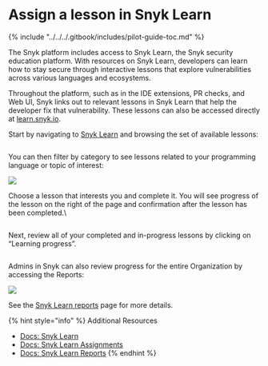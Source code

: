# Assign a lesson in Snyk Learn

{% include "../../../.gitbook/includes/pilot-guide-toc.md" %}

The Snyk platform includes access to Snyk Learn, the Snyk security education platform. With resources on Snyk Learn, developers can learn how to stay secure through interactive lessons that explore vulnerabilities across various languages and ecosystems.

Throughout the platform, such as in the IDE extensions, PR checks, and Web UI, Snyk links out to relevant lessons in Snyk Learn that help the developer fix that vulnerability. These lessons can also be accessed directly at [learn.snyk.io](http://learn.snyk.io).

Start by navigating to [Snyk Learn](http://learn.snyk.io) and browsing the set of available lessons:

<figure><img src="https://lh7-rt.googleusercontent.com/docsz/AD_4nXeQ323gHQhJdlpVoO_gxbiexOnn0jjMQlQxgPAWaTG1O21WUsVIoIgaIuewALqwRtgyNUBDKMNrRDg64Rib7ecparKU98Logie4UHtJp2zLzjNicPEsVlcMDRC69TkXx0e2l7IB?key=i_CNrr-DvB8PGUAzq09BT3pc" alt=""><figcaption></figcaption></figure>

You can then filter by category to see lessons related to your programming language or topic of interest:

![](https://lh7-rt.googleusercontent.com/docsz/AD_4nXcZBdQszSiTumha1gYczgqqKJuPcgx1PWsvfGYl7LZNSzWc2fUX9r0eEhUMTUpAGTbE_zSY_1U3kcLZE44sh7qfeBIKUHYh18CoJJwCZNKkxVOWZVg1RKg0YHR_VqS8_n97IvwHrw?key=i_CNrr-DvB8PGUAzq09BT3pc)

Choose a lesson that interests you and complete it. You will see progress of the lesson on the right of the page and confirmation after the lesson has been completed.\


<figure><img src="https://lh7-rt.googleusercontent.com/docsz/AD_4nXckn12l0Xhq1eDiBXPAJ-ZtTDJTWpnfP3GhavJuqPnCaBcPL-V37z_rA61QySQP1hYXdl4cWH4jE0LVHCkIN84cpfrjXyGeYnMa1wnDvWuqWndN8EMBvgNHXNkHnkAPpAiYDHGQ?key=i_CNrr-DvB8PGUAzq09BT3pc" alt=""><figcaption></figcaption></figure>

Next, review all of your completed and in-progress lessons by clicking on “Learning progress”.

<figure><img src="https://lh7-rt.googleusercontent.com/docsz/AD_4nXfjEeeTvZLabOrHcmtbVcKiJZPtR-zF5PpSwnFmVYC5mrbSBQWsVGTN4rGBDspVpLRVFQf9_QKkPHJiSIeOMkbpjmKiEQrDSEcVMFBQgFTCNUDQU371w_jhg1Q62zWcWWr0zisdFw?key=i_CNrr-DvB8PGUAzq09BT3pc" alt=""><figcaption></figcaption></figure>

Admins in Snyk can also review progress for the entire Organization by accessing the Reports:

![](https://lh7-rt.googleusercontent.com/docsz/AD_4nXdAeUEIKHvZi8Zm51zUiT4Pd7dA9gbjzf6jIyORzQxuf0CL5Zfgr7eYhw8PTUIiroMY2pmiUspC4suJUWkYTJKPyiMUdkKL-Ne4Sls_tLyAn3c7lvVHKwRUjEwtW3bWudjGOTxMGw?key=i_CNrr-DvB8PGUAzq09BT3pc)

See the [Snyk Learn reports](../../../snyk-learn/snyk-learn-reports.md) page for more details.

{% hint style="info" %}
Additional Resources

* [Docs: Snyk Learn](https://docs.snyk.io/snyk-learn)
* [Docs: Snyk Learn Assignments](https://docs.snyk.io/snyk-learn/snyk-learn-assignments)
* [Docs: Snyk Learn Reports](https://docs.snyk.io/snyk-learn/snyk-learn-reports)
{% endhint %}
